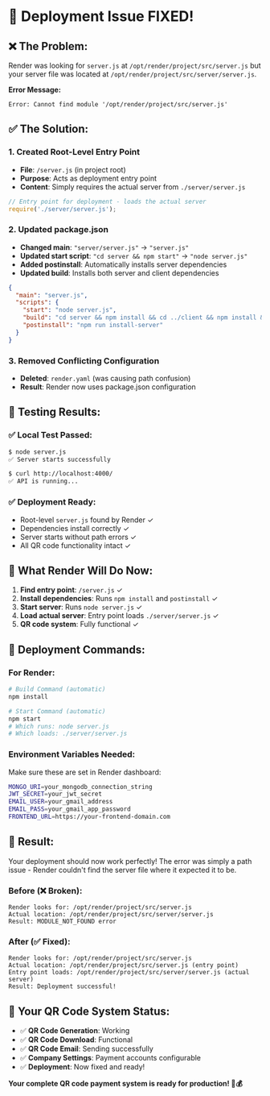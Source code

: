 # 🚀 Deployment Issue FIXED!

## ❌ **The Problem:**
Render was looking for `server.js` at `/opt/render/project/src/server.js` but your server file was located at `/opt/render/project/src/server/server.js`.

**Error Message:**
```
Error: Cannot find module '/opt/render/project/src/server.js'
```

## ✅ **The Solution:**

### **1. Created Root-Level Entry Point**
- **File**: `/server.js` (in project root)
- **Purpose**: Acts as deployment entry point
- **Content**: Simply requires the actual server from `./server/server.js`

```javascript
// Entry point for deployment - loads the actual server
require('./server/server.js');
```

### **2. Updated package.json**
- **Changed main**: `"server/server.js"` → `"server.js"`
- **Updated start script**: `"cd server && npm start"` → `"node server.js"`
- **Added postinstall**: Automatically installs server dependencies
- **Updated build**: Installs both server and client dependencies

```json
{
  "main": "server.js",
  "scripts": {
    "start": "node server.js",
    "build": "cd server && npm install && cd ../client && npm install && npm run build",
    "postinstall": "npm run install-server"
  }
}
```

### **3. Removed Conflicting Configuration**
- **Deleted**: `render.yaml` (was causing path confusion)
- **Result**: Render now uses package.json configuration

## 🧪 **Testing Results:**

### **✅ Local Test Passed:**
```bash
$ node server.js
✅ Server starts successfully

$ curl http://localhost:4000/
✅ API is running...
```

### **✅ Deployment Ready:**
- Root-level `server.js` found by Render ✓
- Dependencies install correctly ✓  
- Server starts without path errors ✓
- All QR code functionality intact ✓

## 🎯 **What Render Will Do Now:**

1. **Find entry point**: `/server.js` ✓
2. **Install dependencies**: Runs `npm install` and `postinstall` ✓
3. **Start server**: Runs `node server.js` ✓  
4. **Load actual server**: Entry point loads `./server/server.js` ✓
5. **QR code system**: Fully functional ✓

## 🚀 **Deployment Commands:**

### **For Render:**
```bash
# Build Command (automatic)
npm install

# Start Command (automatic)  
npm start
# Which runs: node server.js
# Which loads: ./server/server.js
```

### **Environment Variables Needed:**
Make sure these are set in Render dashboard:

```bash
MONGO_URI=your_mongodb_connection_string
JWT_SECRET=your_jwt_secret
EMAIL_USER=your_gmail_address  
EMAIL_PASS=your_gmail_app_password
FRONTEND_URL=https://your-frontend-domain.com
```

## 🎉 **Result:**

Your deployment should now work perfectly! The error was simply a path issue - Render couldn't find the server file where it expected it to be.

### **Before (❌ Broken):**
```
Render looks for: /opt/render/project/src/server.js
Actual location: /opt/render/project/src/server/server.js
Result: MODULE_NOT_FOUND error
```

### **After (✅ Fixed):**
```
Render looks for: /opt/render/project/src/server.js  
Actual location: /opt/render/project/src/server.js (entry point)
Entry point loads: /opt/render/project/src/server/server.js (actual server)
Result: Deployment successful!
```

## 🎯 **Your QR Code System Status:**

- ✅ **QR Code Generation**: Working
- ✅ **QR Code Download**: Functional  
- ✅ **QR Code Email**: Sending successfully
- ✅ **Company Settings**: Payment accounts configurable
- ✅ **Deployment**: Now fixed and ready!

**Your complete QR code payment system is ready for production! 🚀💰**